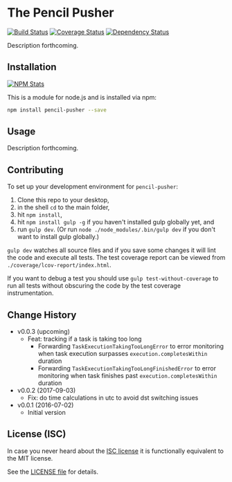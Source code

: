 # The Pencil Pusher

[![Build Status](https://img.shields.io/travis/analog-nico/pencil-pusher/master.svg?style=flat-square)](https://travis-ci.org/analog-nico/pencil-pusher)
[![Coverage Status](https://img.shields.io/coveralls/analog-nico/pencil-pusher.svg?style=flat-square)](https://coveralls.io/r/analog-nico/pencil-pusher)
[![Dependency Status](https://img.shields.io/gemnasium/analog-nico/pencil-pusher.svg?style=flat-square)](https://gemnasium.com/github.com/analog-nico/pencil-pusher)

Description forthcoming.

## Installation

[![NPM Stats](https://nodei.co/npm/pencil-pusher.png?downloads=true)](https://npmjs.org/package/pencil-pusher)

This is a module for node.js and is installed via npm:

``` bash
npm install pencil-pusher --save
```

## Usage

Description forthcoming.

## Contributing

To set up your development environment for `pencil-pusher`:

1. Clone this repo to your desktop,
2. in the shell `cd` to the main folder,
3. hit `npm install`,
4. hit `npm install gulp -g` if you haven't installed gulp globally yet, and
5. run `gulp dev`. (Or run `node ./node_modules/.bin/gulp dev` if you don't want to install gulp globally.)

`gulp dev` watches all source files and if you save some changes it will lint the code and execute all tests. The test coverage report can be viewed from `./coverage/lcov-report/index.html`.

If you want to debug a test you should use `gulp test-without-coverage` to run all tests without obscuring the code by the test coverage instrumentation.

## Change History

- v0.0.3 (upcoming)
    - Feat: tracking if a task is taking too long
        - Forwarding `TaskExecutionTakingTooLongError` to error monitoring when task execution surpasses `execution.completesWithin` duration
        - Forwarding `TaskExecutionTakingTooLongFinishedError` to error monitoring when task finishes past `execution.completesWithin` duration
- v0.0.2 (2017-09-03)
    - Fix: do time calculations in utc to avoid dst switching issues
- v0.0.1 (2016-07-02)
    - Initial version

## License (ISC)

In case you never heard about the [ISC license](http://en.wikipedia.org/wiki/ISC_license) it is functionally equivalent to the MIT license.

See the [LICENSE file](LICENSE) for details.
